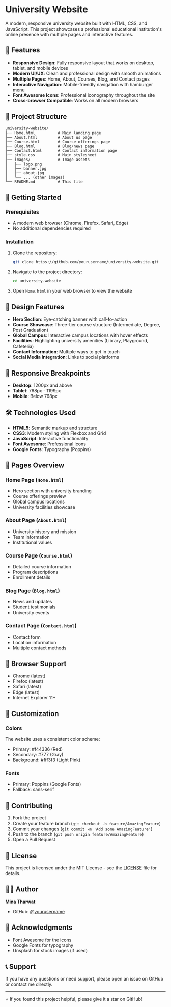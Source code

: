 # University Website

A modern, responsive university website built with HTML, CSS, and JavaScript. This project showcases a professional educational institution's online presence with multiple pages and interactive features.

## 🌟 Features

- **Responsive Design**: Fully responsive layout that works on desktop, tablet, and mobile devices
- **Modern UI/UX**: Clean and professional design with smooth animations
- **Multiple Pages**: Home, About, Courses, Blog, and Contact pages
- **Interactive Navigation**: Mobile-friendly navigation with hamburger menu
- **Font Awesome Icons**: Professional iconography throughout the site
- **Cross-browser Compatible**: Works on all modern browsers

## 📁 Project Structure

```
university-website/
├── Home.html          # Main landing page
├── About.html         # About us page
├── Course.html        # Course offerings page
├── Blog.html          # Blog/news page
├── Contact.html       # Contact information page
├── style.css          # Main stylesheet
├── images/            # Image assets
│   ├── logo.png
│   ├── banner.jpg
│   ├── about.jpg
│   └── ... (other images)
└── README.md          # This file
```

## 🚀 Getting Started

### Prerequisites

- A modern web browser (Chrome, Firefox, Safari, Edge)
- No additional dependencies required

### Installation

1. Clone the repository:
   ```bash
   git clone https://github.com/yourusername/university-website.git
   ```

2. Navigate to the project directory:
   ```bash
   cd university-website
   ```

3. Open `Home.html` in your web browser to view the website

## 🎨 Design Features

- **Hero Section**: Eye-catching banner with call-to-action
- **Course Showcase**: Three-tier course structure (Intermediate, Degree, Post Graduation)
- **Global Campus**: Interactive campus locations with hover effects
- **Facilities**: Highlighting university amenities (Library, Playground, Cafeteria)
- **Contact Information**: Multiple ways to get in touch
- **Social Media Integration**: Links to social platforms

## 📱 Responsive Breakpoints

- **Desktop**: 1200px and above
- **Tablet**: 768px - 1199px
- **Mobile**: Below 768px

## 🛠️ Technologies Used

- **HTML5**: Semantic markup and structure
- **CSS3**: Modern styling with Flexbox and Grid
- **JavaScript**: Interactive functionality
- **Font Awesome**: Professional icons
- **Google Fonts**: Typography (Poppins)

## 📄 Pages Overview

### Home Page (`Home.html`)
- Hero section with university branding
- Course offerings preview
- Global campus locations
- University facilities showcase

### About Page (`About.html`)
- University history and mission
- Team information
- Institutional values

### Course Page (`Course.html`)
- Detailed course information
- Program descriptions
- Enrollment details

### Blog Page (`Blog.html`)
- News and updates
- Student testimonials
- University events

### Contact Page (`Contact.html`)
- Contact form
- Location information
- Multiple contact methods

## 🎯 Browser Support

- Chrome (latest)
- Firefox (latest)
- Safari (latest)
- Edge (latest)
- Internet Explorer 11+

## 📝 Customization

### Colors
The website uses a consistent color scheme:
- Primary: #f44336 (Red)
- Secondary: #777 (Gray)
- Background: #fff3f3 (Light Pink)

### Fonts
- Primary: Poppins (Google Fonts)
- Fallback: sans-serif

## 🤝 Contributing

1. Fork the project
2. Create your feature branch (`git checkout -b feature/AmazingFeature`)
3. Commit your changes (`git commit -m 'Add some AmazingFeature'`)
4. Push to the branch (`git push origin feature/AmazingFeature`)
5. Open a Pull Request

## 📄 License

This project is licensed under the MIT License - see the [LICENSE](LICENSE) file for details.

## 👨‍💻 Author

**Mina Tharwat**
- GitHub: [@yourusername](https://github.com/yourusername)

## 🙏 Acknowledgments

- Font Awesome for the icons
- Google Fonts for typography
- Unsplash for stock images (if used)

## 📞 Support

If you have any questions or need support, please open an issue on GitHub or contact me directly.

---

⭐ If you found this project helpful, please give it a star on GitHub! 